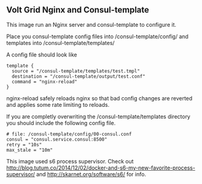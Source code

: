 ## Volt Grid Nginx and Consul-template

This image run an Nginx server and consul-template to configure it.

Place you consul-template config files into /consul-template/config/ and templates into /consul-template/templates/

A config file should look like

```
template {
  source = "/consul-template/templates/test.tmpl"
  destination = "/consul-template/output/test.conf"
  command = "nginx-reload"
}
```

nginx-reload safely reloads nginx so that bad config changes are reverted and applies some rate limiting to reloads.

If you are completly overwriting the /consul-template/templates directory you should include the following config file.

```
# file: /consul-template/config/00-consul.conf
consul = "consul.service.consul:8500"
retry = "10s"
max_stale = "10m"
```

This image used s6 process supervisor. Check out http://blog.tutum.co/2014/12/02/docker-and-s6-my-new-favorite-process-supervisor/ and http://skarnet.org/software/s6/ for info.
